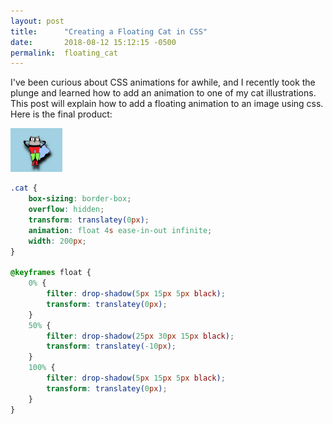 ```yaml
---
layout: post
title:      "Creating a Floating Cat in CSS"
date:       2018-08-12 15:12:15 -0500
permalink:  floating_cat
---
```


I've been curious about CSS animations for awhile, and I recently took the plunge and learned how to add an animation to one of my cat illustrations. This post will explain how to add a floating animation to an image using css. Here is the final product:

<img src="./img/ezgif.com-video-to-gif.gif" height="70px">

```css
.cat {
	box-sizing: border-box;
	overflow: hidden;
	transform: translatey(0px);
	animation: float 4s ease-in-out infinite;
	width: 200px;
}

@keyframes float {
	0% {
		filter: drop-shadow(5px 15px 5px black);
		transform: translatey(0px);
	}
	50% {
		filter: drop-shadow(25px 30px 15px black);
		transform: translatey(-10px);
	}
	100% {
		filter: drop-shadow(5px 15px 5px black);
		transform: translatey(0px);
	}
}
```









